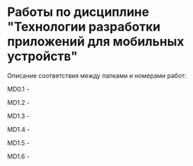 # Работы по дисциплине "Технологии разработки приложений для мобильных устройств"

Описание соответствия между папками и номерами работ: 


MD0.1 - 

MD1.2 - 


MD1.3 - 


MD1.4 - 


MD1.5 - 


MD1.6 - 


